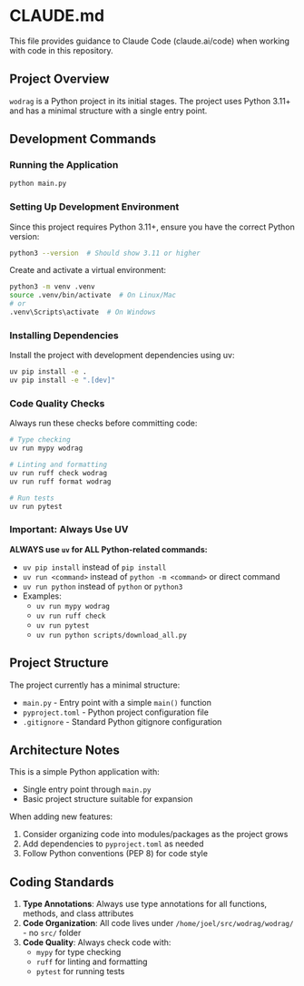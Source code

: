 # CLAUDE.md

This file provides guidance to Claude Code (claude.ai/code) when working with code in this repository.

## Project Overview

`wodrag` is a Python project in its initial stages. The project uses Python 3.11+ and has a minimal structure with a single entry point.

## Development Commands

### Running the Application
```bash
python main.py
```

### Setting Up Development Environment
Since this project requires Python 3.11+, ensure you have the correct Python version:
```bash
python3 --version  # Should show 3.11 or higher
```

Create and activate a virtual environment:
```bash
python3 -m venv .venv
source .venv/bin/activate  # On Linux/Mac
# or
.venv\Scripts\activate  # On Windows
```

### Installing Dependencies
Install the project with development dependencies using uv:
```bash
uv pip install -e .
uv pip install -e ".[dev]"
```

### Code Quality Checks
Always run these checks before committing code:
```bash
# Type checking
uv run mypy wodrag

# Linting and formatting
uv run ruff check wodrag
uv run ruff format wodrag

# Run tests
uv run pytest
```

### Important: Always Use UV
**ALWAYS use `uv` for ALL Python-related commands:**
- `uv pip install` instead of `pip install`
- `uv run <command>` instead of `python -m <command>` or direct command
- `uv run python` instead of `python` or `python3`
- Examples:
  - `uv run mypy wodrag`
  - `uv run ruff check`
  - `uv run pytest`
  - `uv run python scripts/download_all.py`

## Project Structure

The project currently has a minimal structure:
- `main.py` - Entry point with a simple `main()` function
- `pyproject.toml` - Python project configuration file
- `.gitignore` - Standard Python gitignore configuration

## Architecture Notes

This is a simple Python application with:
- Single entry point through `main.py`
- Basic project structure suitable for expansion

When adding new features:
1. Consider organizing code into modules/packages as the project grows
2. Add dependencies to `pyproject.toml` as needed
3. Follow Python conventions (PEP 8) for code style

## Coding Standards

1. **Type Annotations**: Always use type annotations for all functions, methods, and class attributes
2. **Code Organization**: All code lives under `/home/joel/src/wodrag/wodrag/` - no `src/` folder
3. **Code Quality**: Always check code with:
   - `mypy` for type checking
   - `ruff` for linting and formatting
   - `pytest` for running tests
